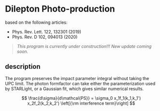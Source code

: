 # Dilepton Photo-production

based on the following articles:
- Phys. Rev. Lett. 122, 132301 (2019)
- Phys. Rev. D 102, 094013 (2020)

>_*_This program is currently under construction!!!_*_
>_*_New update coming soon._*_

## description

The program preserves the impact parameter integral without taking the UPC limit.
The photon formfactor can take either the parameterization used by STARLight, or a Gaussian fit, which gives similar numerical results.


$$
\frac{d\sigma}{d\mathcal{PS}} = \sigma_0 x_1f_1(k_1,k_1') x_2f_2(k_2,k_2') \left[{\rm interference term}\right]
$$
